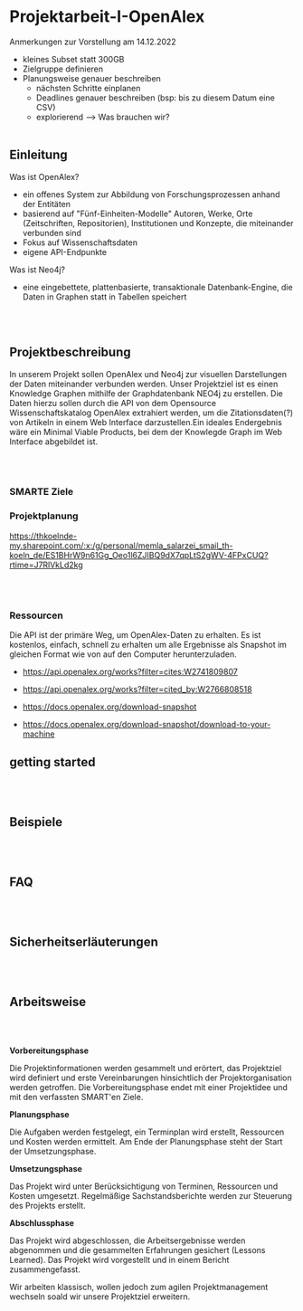 # Projektarbeit-I-OpenAlex
Anmerkungen zur Vorstellung am 14.12.2022
* kleines Subset statt 300GB
* Zielgruppe definieren
* Planungsweise genauer beschreiben 
  * nächsten Schritte einplanen 
  * Deadlines genauer beschreiben (bsp: bis zu diesem Datum eine CSV)
  * explorierend --> Was brauchen wir?
<br></br>

## Einleitung
Was ist OpenAlex?
* ein offenes System zur Abbildung von Forschungsprozessen anhand der Entitäten
* basierend auf "Fünf-Einheiten-Modelle" Autoren, Werke, Orte (Zeitschriften, Repositorien), Institutionen und Konzepte, die miteinander verbunden sind
* Fokus auf Wissenschaftsdaten
* eigene API-Endpunkte 

Was ist Neo4j?
* eine eingebettete, plattenbasierte, transaktionale Datenbank-Engine, die Daten in Graphen statt in Tabellen speichert

<br></br>
## Projektbeschreibung
In unserem Projekt sollen OpenAlex und Neo4j zur visuellen Darstellungen der Daten miteinander verbunden werden.
Unser Projektziel ist es einen Knowledge Graphen mithilfe der Graphdatenbank NEO4j zu erstellen. Die Daten hierzu sollen durch die API von dem Opensource Wissenschaftskatalog OpenAlex extrahiert werden, um die Zitationsdaten(?) von Artikeln in einem Web Interface darzustellen.Ein ideales Endergebnis wäre ein Minimal Viable Products, bei dem der Knowlegde Graph im Web Interface abgebildet ist.

<br></br>
### SMARTE Ziele

### Projektplanung
https://thkoelnde-my.sharepoint.com/:x:/g/personal/memla_salarzei_smail_th-koeln_de/ES1BHrW9n61Gg_Oeo1l6ZJIBQ9dX7qpLtS2gWV-4FPxCUQ?rtime=J7RlVkLd2kg

<br></br>
### Ressourcen
Die API ist der primäre Weg, um OpenAlex-Daten zu erhalten. Es ist kostenlos, einfach, schnell zu erhalten um alle Ergebnisse als Snapshot im gleichen Format wie von 
auf den Computer herunterzuladen.
* https://api.openalex.org/works?filter=cites:W2741809807
* https://api.openalex.org/works?filter=cited_by:W2766808518

* https://docs.openalex.org/download-snapshot   
* https://docs.openalex.org/download-snapshot/download-to-your-machine


## getting started

<br></br>
## Beispiele

<br></br>
## FAQ

<br></br>
## Sicherheitserläuterungen

<br></br>


## Arbeitsweise
<br></br>

 
**Vorbereitungsphase**

Die Projektinformationen werden gesammelt und erörtert, das Projektziel wird definiert und erste Vereinbarungen hinsichtlich der Projektorganisation werden getroffen. Die Vorbereitungsphase endet mit einer Projektidee und mit den verfassten SMART'en Ziele.

**Planungsphase**

Die Aufgaben werden festgelegt, ein Terminplan wird erstellt, Ressourcen und Kosten werden ermittelt. Am Ende der Planungsphase steht der Start der Umsetzungsphase.


**Umsetzungsphase**

Das Projekt wird unter Berücksichtigung von Terminen, Ressourcen und Kosten umgesetzt. Regelmäßige Sachstandsberichte werden zur Steuerung des Projekts erstellt.


**Abschlussphase**

Das Projekt wird abgeschlossen, die Arbeitsergebnisse werden abgenommen und die gesammelten Erfahrungen gesichert (Lessons Learned). Das Projekt wird vorgestellt und in einem Bericht zusammengefasst. 


Wir arbeiten klassisch, wollen jedoch zum agilen Projektmanagement wechseln soald wir unsere Projektziel erweitern.

